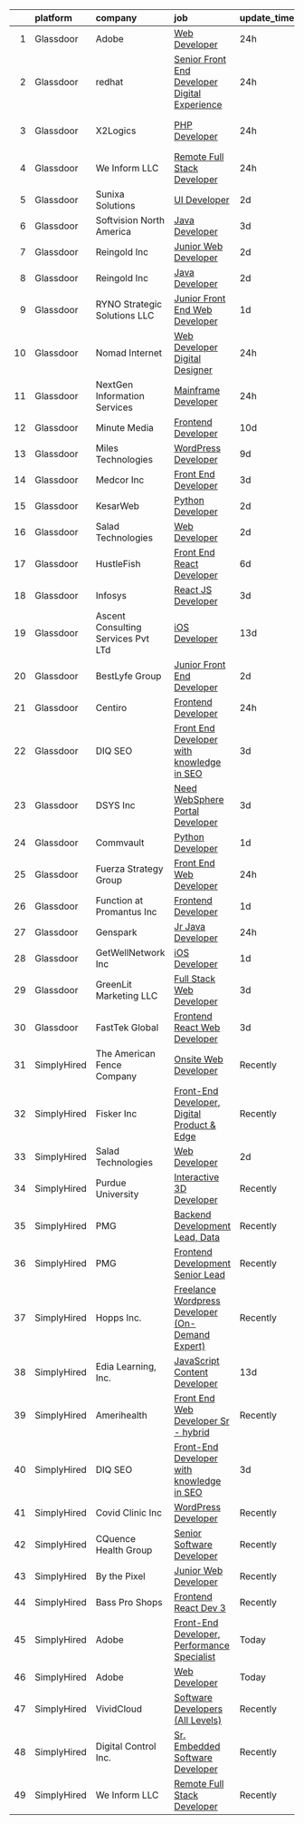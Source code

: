 

|    | platform    | company                             | job                                                                                                                                                                                                                                                                                                                                                                                                                                                                                                                                                                                                                                                                                                                                                                                                                                                                                                   | update_time   | location                  |
|---:|:------------|:------------------------------------|:------------------------------------------------------------------------------------------------------------------------------------------------------------------------------------------------------------------------------------------------------------------------------------------------------------------------------------------------------------------------------------------------------------------------------------------------------------------------------------------------------------------------------------------------------------------------------------------------------------------------------------------------------------------------------------------------------------------------------------------------------------------------------------------------------------------------------------------------------------------------------------------------------|:--------------|:--------------------------|
|  1 | Glassdoor   | Adobe                               | [Web Developer](https://www.glassdoor.com/partner/jobListing.htm?pos=129&ao=1136043&s=58&guid=00000183692e3867a88689ff469175ae&src=GD_JOB_AD&t=SR&vt=w&cs=1_0377361a&cb=1663916980707&jobListingId=1008155726526&jrtk=3-0-1gdkise4kkcle801-1gdkise57im8g800-7fc70d44936fa01e-)                                                                                                                                                                                                                                                                                                                                                                                                                                                                                                                                                                                                                        | 24h           | San Jose, CA              |
|  2 | Glassdoor   | redhat                              | [Senior Front End Developer  Digital Experience](https://www.glassdoor.com/partner/jobListing.htm?pos=111&ao=1136043&s=58&guid=00000183692e3867a88689ff469175ae&src=GD_JOB_AD&t=SR&vt=w&cs=1_be8228af&cb=1663916980705&jobListingId=1008156332929&jrtk=3-0-1gdkise4kkcle801-1gdkise57im8g800-196915d04e0d05a6-)                                                                                                                                                                                                                                                                                                                                                                                                                                                                                                                                                                                       | 24h           | North Carolina            |
|  3 | Glassdoor   | X2Logics                            | [PHP Developer](https://www.glassdoor.com/partner/jobListing.htm?pos=117&ao=1136043&s=58&guid=00000183692e3867a88689ff469175ae&src=GD_JOB_AD&t=SR&vt=w&ea=1&cs=1_966d0113&cb=1663916980705&jobListingId=1008156442190&jrtk=3-0-1gdkise4kkcle801-1gdkise57im8g800-cd49c5ee7b96d5d0-)                                                                                                                                                                                                                                                                                                                                                                                                                                                                                                                                                                                                                   | 24h           | Los Angeles, CA           |
|  4 | Glassdoor   | We Inform LLC                       | [Remote Full Stack Developer](https://www.glassdoor.com/partner/jobListing.htm?pos=120&ao=1136043&s=58&guid=00000183692e3867a88689ff469175ae&src=GD_JOB_AD&t=SR&vt=w&ea=1&cs=1_29cea221&cb=1663916980706&jobListingId=1008156277587&jrtk=3-0-1gdkise4kkcle801-1gdkise57im8g800-7cdeba271126d59a-)                                                                                                                                                                                                                                                                                                                                                                                                                                                                                                                                                                                                     | 24h           | Remote                    |
|  5 | Glassdoor   | Sunixa Solutions                    | [UI Developer](https://www.glassdoor.com/partner/jobListing.htm?pos=110&ao=1136043&s=58&guid=00000183692e3867a88689ff469175ae&src=GD_JOB_AD&t=SR&vt=w&ea=1&cs=1_118177ff&cb=1663916980705&jobListingId=1008151517508&jrtk=3-0-1gdkise4kkcle801-1gdkise57im8g800-1be69a345728f09d-)                                                                                                                                                                                                                                                                                                                                                                                                                                                                                                                                                                                                                    | 2d            | Remote                    |
|  6 | Glassdoor   | Softvision   North America          | [Java Developer](https://www.glassdoor.com/partner/jobListing.htm?pos=121&ao=1136043&s=58&guid=00000183692e3867a88689ff469175ae&src=GD_JOB_AD&t=SR&vt=w&ea=1&cs=1_52916f10&cb=1663916980706&jobListingId=1008148364549&jrtk=3-0-1gdkise4kkcle801-1gdkise57im8g800-4e4116528eeb4bb0-)                                                                                                                                                                                                                                                                                                                                                                                                                                                                                                                                                                                                                  | 3d            | Atlanta, GA               |
|  7 | Glassdoor   | Reingold Inc                        | [Junior Web Developer](https://www.glassdoor.com/partner/jobListing.htm?pos=107&ao=1136043&s=58&guid=00000183692e3867a88689ff469175ae&src=GD_JOB_AD&t=SR&vt=w&ea=1&cs=1_04448005&cb=1663916980704&jobListingId=1008151861362&jrtk=3-0-1gdkise4kkcle801-1gdkise57im8g800-a3bd1a594d1265e2-)                                                                                                                                                                                                                                                                                                                                                                                                                                                                                                                                                                                                            | 2d            | Remote                    |
|  8 | Glassdoor   | Reingold Inc                        | [Java Developer](https://www.glassdoor.com/partner/jobListing.htm?pos=116&ao=1136043&s=58&guid=00000183692e3867a88689ff469175ae&src=GD_JOB_AD&t=SR&vt=w&ea=1&cs=1_e092e5a6&cb=1663916980705&jobListingId=1008151861361&jrtk=3-0-1gdkise4kkcle801-1gdkise57im8g800-c8d824812749e050-)                                                                                                                                                                                                                                                                                                                                                                                                                                                                                                                                                                                                                  | 2d            | Remote                    |
|  9 | Glassdoor   | RYNO Strategic Solutions LLC        | [Junior Front End Web Developer](https://www.glassdoor.com/partner/jobListing.htm?pos=113&ao=1136043&s=58&guid=00000183692e3867a88689ff469175ae&src=GD_JOB_AD&t=SR&vt=w&ea=1&cs=1_1e8537db&cb=1663916980705&jobListingId=1008154621159&jrtk=3-0-1gdkise4kkcle801-1gdkise57im8g800-184affa887887896-)                                                                                                                                                                                                                                                                                                                                                                                                                                                                                                                                                                                                  | 1d            | Remote                    |
| 10 | Glassdoor   | Nomad Internet                      | [Web Developer  Digital Designer](https://www.glassdoor.com/partner/jobListing.htm?pos=101&ao=1110586&s=58&guid=00000183692e3867a88689ff469175ae&src=GD_JOB_AD&t=SR&vt=w&ea=1&cs=1_4acf644a&cb=1663916980704&jobListingId=1008156535200&cpc=F45C15D234B746DE&jrtk=3-0-1gdkise4kkcle801-1gdkise57im8g800-23ce8bfd8a2f92ae--6NYlbfkN0CNayYzF1mBaI40OgT78t3Q2d9IxlwDzhsYR4HK7epYUZ7O1a9H3LGGlr834IRh8D4g5f9Pb-XN-gT3ZkZYa5E1e4kKBbadp1AMzPNW4tOO0gcsWBKHFCE7T4TvPh4h10Nq1OSdKSAoNZbz09QH840C3UVZwwqSirmOasX4OPQ-xbbBRAXHNZUHvxQmMXlvD_HqBxT-SBjc67l58DkaghcvE6wF6ZoT4Lmw2VrasAciB0_nBiox4yi3Tv69flx3xgJgbdymwQJI5_QtkEY2eMa45YnGUSvHyIT5RNXeqDuOWQxZF-GnH9wr3R97QK-AvsQxQ5gGJsHAURFuQ121p0LNKagA9_rV5uQ4iVmchTA9IXwwY6qbd-nchtvYnk4l5RUmgv0AoRyWBuKdzI1A9-R7UhM9CH4tcS54Lgn2Su7QBNvJ7gyqHn5TqdhpKd0USGeNOamt7RuzQ8IeBNJTroWynAgZ2bRMJYlJdWvtykxc_wp8R8A5v1wT8oPBOwhYqrrDzaDXNyWKPqFiY_2WYaFb)            | 24h           | Bulverde, TX              |
| 11 | Glassdoor   | NextGen Information Services        | [Mainframe Developer](https://www.glassdoor.com/partner/jobListing.htm?pos=105&ao=1110586&s=58&guid=00000183692e3867a88689ff469175ae&src=GD_JOB_AD&t=SR&vt=w&ea=1&cs=1_89671827&cb=1663916980704&jobListingId=1008156412061&cpc=AC285F3A3ECA6BB0&jrtk=3-0-1gdkise4kkcle801-1gdkise57im8g800-2b703cb151b5096e--6NYlbfkN0B0UWmd0iA3mH7ehOH74PZ9GYAKIWlu99KFth1Xt8MF8smxPaSeY8PUqaQAZdhPrlEiYcSkqNIPtWgjgelQEzm1nYDsjes4Lt7aDSNwNaJS-ZD7FaCFvcKQyGoHfhrHugcqaL4YZVqfy5zt5C3pIEVWKLKe9P_uCoZRzs-jXh83nRZqfq12zqHbDNWWKsaDBI-vJd5zDLbQ0LsdwxNbMxyHRObfh013ZNHqRQMb6S3Py1_n3k31LFPRTQYWgh0XNwliTsIINGJqlWpYzH8VHutt3la-CkvZO1F5SLC_cwaj3ROMrH_T5kZ3ShjEMu-mrkU9YBxQLTNgfDlC1b8OB0saEpx1QN66i15imWlwW88ysU9sWQMD6QWRqhf-BBZpT-BClO9WP4tkp_kyp8akz78fQSOwRTarRhrhIJkNJ8kD0gN9mO3Hv4eX58iaYbewykVP5F96zjwn2TlfFYCK1YAGS6eTkmy7q8cTWATcPFPf3O8Y9gsV0_mCxQfwiFTK4HdUjiN3wGzpk9HPosU7OhxVXhuj5VLMBIk%3D)          | 24h           | Remote                    |
| 12 | Glassdoor   | Minute Media                        | [Frontend Developer](https://www.glassdoor.com/partner/jobListing.htm?pos=119&ao=1136043&s=58&guid=00000183692e3867a88689ff469175ae&src=GD_JOB_AD&t=SR&vt=w&ea=1&cs=1_bcad3882&cb=1663916980706&jobListingId=1008134598526&jrtk=3-0-1gdkise4kkcle801-1gdkise57im8g800-183d548ffeb1d3f4-)                                                                                                                                                                                                                                                                                                                                                                                                                                                                                                                                                                                                              | 10d           | Remote                    |
| 13 | Glassdoor   | Miles Technologies                  | [WordPress Developer](https://www.glassdoor.com/partner/jobListing.htm?pos=103&ao=1110586&s=58&guid=00000183692e3867a88689ff469175ae&src=GD_JOB_AD&t=SR&vt=w&cs=1_87e6ac7e&cb=1663916980704&jobListingId=1008137033580&cpc=F41FEAB56D215062&jrtk=3-0-1gdkise4kkcle801-1gdkise57im8g800-a11965af55a398cf--6NYlbfkN0BVdf1B6PmM0EbVgUWLOgQvNQRrNviRWdVUeK6ei5hun3g8Fml0tpKEPtFJggZi-KvJX8DkkFMxHxg1KVCnDH3iXLRbs1ZCUpoxUVrDwHHubYB836ZGil8FkKw2TkzWN52-PXMt04pv3pMkGFVzKswV4UVUU2XOU4JMpdwgdE1dEeqIZlgRk4Ra235ngCpE04ccA3ddVLrICcvwvH96v6w2k1uSKGAynqh5jUU1ownIJnFyLbUToCRj5zZ6pQ3buOYxlkVxT9RofDiUiIA3Fe1gkIdoTZVltQv3-oGlZYkUes6mZSExHPFgtEDdGd0WPF5uCn4LO0DjVHuZRTwzgOwjHkljCw7Yo9KaQvTPYmTjAtm0c0KElTkg2C4MbqbDpd2UtWy6RzLP6EpFUe2kBN9BfYvPHfRMV9SZm9XX2EADeD3TGpIk-3Eh-cxnjQUObS5qY54im6X3N2nTcCpC3iOUi5VMWOOh04fFRStl6I2qEN3RDBrQpZSsnS3Yiy0_pQTZ-2ovDdCAMWbuiynjvxYr)                             | 9d            | Remote                    |
| 14 | Glassdoor   | Medcor Inc                          | [Front End Developer](https://www.glassdoor.com/partner/jobListing.htm?pos=112&ao=1136043&s=58&guid=00000183692e3867a88689ff469175ae&src=GD_JOB_AD&t=SR&vt=w&ea=1&cs=1_5094cd7a&cb=1663916980705&jobListingId=1008148966339&jrtk=3-0-1gdkise4kkcle801-1gdkise57im8g800-9ec7f41f0fae97b7-)                                                                                                                                                                                                                                                                                                                                                                                                                                                                                                                                                                                                             | 3d            | Remote                    |
| 15 | Glassdoor   | KesarWeb                            | [Python Developer](https://www.glassdoor.com/partner/jobListing.htm?pos=108&ao=1136043&s=58&guid=00000183692e3867a88689ff469175ae&src=GD_JOB_AD&t=SR&vt=w&ea=1&cs=1_d9058b5b&cb=1663916980704&jobListingId=1008151696146&jrtk=3-0-1gdkise4kkcle801-1gdkise57im8g800-e53fcfa38857e827-)                                                                                                                                                                                                                                                                                                                                                                                                                                                                                                                                                                                                                | 2d            | San Diego, CA             |
| 16 | Glassdoor   | Salad Technologies                  | [Web Developer](https://www.glassdoor.com/partner/jobListing.htm?pos=118&ao=1136043&s=58&guid=00000183692e3867a88689ff469175ae&src=GD_JOB_AD&t=SR&vt=w&ea=1&cs=1_c8e7d45f&cb=1663916980706&jobListingId=1008151289017&jrtk=3-0-1gdkise4kkcle801-1gdkise57im8g800-544e0ae9f2d9990a-)                                                                                                                                                                                                                                                                                                                                                                                                                                                                                                                                                                                                                   | 2d            | Remote                    |
| 17 | Glassdoor   | HustleFish                          | [Front End React Developer](https://www.glassdoor.com/partner/jobListing.htm?pos=126&ao=1136043&s=58&guid=00000183692e3867a88689ff469175ae&src=GD_JOB_AD&t=SR&vt=w&ea=1&cs=1_5820c0b9&cb=1663916980706&jobListingId=1008145266164&jrtk=3-0-1gdkise4kkcle801-1gdkise57im8g800-b89c63c402f81802-)                                                                                                                                                                                                                                                                                                                                                                                                                                                                                                                                                                                                       | 6d            | Remote                    |
| 18 | Glassdoor   | Infosys                             | [React JS Developer](https://www.glassdoor.com/partner/jobListing.htm?pos=125&ao=1136043&s=58&guid=00000183692e3867a88689ff469175ae&src=GD_JOB_AD&t=SR&vt=w&cs=1_7e2fe56b&cb=1663916980706&jobListingId=1008149084426&jrtk=3-0-1gdkise4kkcle801-1gdkise57im8g800-14eb3d2a22de2db7-)                                                                                                                                                                                                                                                                                                                                                                                                                                                                                                                                                                                                                   | 3d            | Remote                    |
| 19 | Glassdoor   | Ascent Consulting Services Pvt  LTd | [iOS Developer](https://www.glassdoor.com/partner/jobListing.htm?pos=106&ao=1136043&s=58&guid=00000183692e3867a88689ff469175ae&src=GD_JOB_AD&t=SR&vt=w&ea=1&cs=1_54ace0a7&cb=1663916980704&jobListingId=1008129443283&jrtk=3-0-1gdkise4kkcle801-1gdkise57im8g800-a3cdd7511ac46fda-)                                                                                                                                                                                                                                                                                                                                                                                                                                                                                                                                                                                                                   | 13d           | Remote                    |
| 20 | Glassdoor   | BestLyfe Group                      | [Junior Front End Developer](https://www.glassdoor.com/partner/jobListing.htm?pos=102&ao=1110586&s=58&guid=00000183692e3867a88689ff469175ae&src=GD_JOB_AD&t=SR&vt=w&ea=1&cs=1_033e809a&cb=1663916980704&jobListingId=1008150958565&cpc=334ABAF5D42DC775&jrtk=3-0-1gdkise4kkcle801-1gdkise57im8g800-75222a55b6652990--6NYlbfkN0Bi-g4OEguhQEx4pjzkmulzkFDPdVMQm6g82nLRMcVRUPhuZxF0TaNm_Wk9jMHHM1RbsOIOQGnqu0bD7_XST-MbWDkQzQv5_a4F6r8dJ9MfnNGEy12rKWGndVY_JOtpjkJJhJGth1iqav5z3_9DlO3unKt_g3TesXOywj-KdajNoYsFTz2VzHGzLsLyYuPKYmuqTe8ZxnIztDRKdnWl6MDkMKQNsZoDLtNLEZL5bSUO9N9xQ9G2opVtDOMCLbvmmnX2iP8eColPAP3Tp2R5pACiVs9J5Z6lEffQJQVONBlKqEAlFgJvDtHavLoIaDCrHbWpPbyfXPfrv3thBk9JP3KyCsMujuHzt4wyVR2Mat3ppENEdY6hoEsr36Ia0FTtSVUnJLvBPoBXlWrNhnM6yWdgmrKJBajiekod5PO1xqWslGIlTuRiRUhfcPy3ML9rhFSoFae8bhwmrBVyOdfbn0ZweQaadTPZuFWWnOSNnHd7QL0IOZWLfHPB2vJSROnkMfYENa03vy3JUw%3D%3D)                     | 2d            | Duluth, GA                |
| 21 | Glassdoor   | Centiro                             | [Frontend Developer](https://www.glassdoor.com/partner/jobListing.htm?pos=123&ao=1136043&s=58&guid=00000183692e3867a88689ff469175ae&src=GD_JOB_AD&t=SR&vt=w&cs=1_7615bef2&cb=1663916980706&jobListingId=1008156555690&jrtk=3-0-1gdkise4kkcle801-1gdkise57im8g800-a59930019fedb913-)                                                                                                                                                                                                                                                                                                                                                                                                                                                                                                                                                                                                                   | 24h           | Boston, MA                |
| 22 | Glassdoor   | DIQ SEO                             | [Front End Developer with knowledge in SEO](https://www.glassdoor.com/partner/jobListing.htm?pos=122&ao=1136043&s=58&guid=00000183692e3867a88689ff469175ae&src=GD_JOB_AD&t=SR&vt=w&ea=1&cs=1_4c865283&cb=1663916980706&jobListingId=1008149803097&jrtk=3-0-1gdkise4kkcle801-1gdkise57im8g800-ee95c5c2ad66a98d-)                                                                                                                                                                                                                                                                                                                                                                                                                                                                                                                                                                                       | 3d            | Remote                    |
| 23 | Glassdoor   | DSYS  Inc                           | [Need WebSphere Portal Developer](https://www.glassdoor.com/partner/jobListing.htm?pos=115&ao=1136043&s=58&guid=00000183692e3867a88689ff469175ae&src=GD_JOB_AD&t=SR&vt=w&ea=1&cs=1_92093b4e&cb=1663916980705&jobListingId=1008148868788&jrtk=3-0-1gdkise4kkcle801-1gdkise57im8g800-b169492573cf0573-)                                                                                                                                                                                                                                                                                                                                                                                                                                                                                                                                                                                                 | 3d            | Remote                    |
| 24 | Glassdoor   | Commvault                           | [Python Developer](https://www.glassdoor.com/partner/jobListing.htm?pos=130&ao=1136043&s=58&guid=00000183692e3867a88689ff469175ae&src=GD_JOB_AD&t=SR&vt=w&ea=1&cs=1_a0b720b5&cb=1663916980707&jobListingId=1008153828687&jrtk=3-0-1gdkise4kkcle801-1gdkise57im8g800-ec2b8ca5350d9bb7-)                                                                                                                                                                                                                                                                                                                                                                                                                                                                                                                                                                                                                | 1d            | San Juan, PR              |
| 25 | Glassdoor   | Fuerza Strategy Group               | [Front End Web Developer](https://www.glassdoor.com/partner/jobListing.htm?pos=109&ao=1136043&s=58&guid=00000183692e3867a88689ff469175ae&src=GD_JOB_AD&t=SR&vt=w&ea=1&cs=1_bdfbf277&cb=1663916980705&jobListingId=1008156122053&jrtk=3-0-1gdkise4kkcle801-1gdkise57im8g800-6a958374b61b92fa-)                                                                                                                                                                                                                                                                                                                                                                                                                                                                                                                                                                                                         | 24h           | Remote                    |
| 26 | Glassdoor   | Function at Promantus Inc           | [Frontend Developer](https://www.glassdoor.com/partner/jobListing.htm?pos=128&ao=1136043&s=58&guid=00000183692e3867a88689ff469175ae&src=GD_JOB_AD&t=SR&vt=w&ea=1&cs=1_3f189f38&cb=1663916980707&jobListingId=1008153510223&jrtk=3-0-1gdkise4kkcle801-1gdkise57im8g800-e43e90b8e4ae6b63-)                                                                                                                                                                                                                                                                                                                                                                                                                                                                                                                                                                                                              | 1d            | Remote                    |
| 27 | Glassdoor   | Genspark                            | [Jr  Java Developer](https://www.glassdoor.com/partner/jobListing.htm?pos=127&ao=1136043&s=58&guid=00000183692e3867a88689ff469175ae&src=GD_JOB_AD&t=SR&vt=w&ea=1&cs=1_b7ba4160&cb=1663916980707&jobListingId=1008157076070&jrtk=3-0-1gdkise4kkcle801-1gdkise57im8g800-104de153810d5f91-)                                                                                                                                                                                                                                                                                                                                                                                                                                                                                                                                                                                                              | 24h           | Remote                    |
| 28 | Glassdoor   | GetWellNetwork  Inc                 | [iOS Developer](https://www.glassdoor.com/partner/jobListing.htm?pos=124&ao=1136043&s=58&guid=00000183692e3867a88689ff469175ae&src=GD_JOB_AD&t=SR&vt=w&ea=1&cs=1_7c7f6ce4&cb=1663916980706&jobListingId=1008154488214&jrtk=3-0-1gdkise4kkcle801-1gdkise57im8g800-4373cfee5fd3644d-)                                                                                                                                                                                                                                                                                                                                                                                                                                                                                                                                                                                                                   | 1d            | Remote                    |
| 29 | Glassdoor   | GreenLit Marketing LLC              | [Full Stack Web Developer](https://www.glassdoor.com/partner/jobListing.htm?pos=114&ao=1136043&s=58&guid=00000183692e3867a88689ff469175ae&src=GD_JOB_AD&t=SR&vt=w&ea=1&cs=1_dfd41b7d&cb=1663916980705&jobListingId=1008149091501&jrtk=3-0-1gdkise4kkcle801-1gdkise57im8g800-30c630ec3167a723-)                                                                                                                                                                                                                                                                                                                                                                                                                                                                                                                                                                                                        | 3d            | Remote                    |
| 30 | Glassdoor   | FastTek Global                      | [Frontend React Web Developer](https://www.glassdoor.com/partner/jobListing.htm?pos=104&ao=1110586&s=58&guid=00000183692e3867a88689ff469175ae&src=GD_JOB_AD&t=SR&vt=w&ea=1&cs=1_a5d0b5d2&cb=1663916980704&jobListingId=1008148872640&cpc=32EE424DE2B657EB&jrtk=3-0-1gdkise4kkcle801-1gdkise57im8g800-9cbf17a88d8f88cc--6NYlbfkN0Az9dGzmoqKccvpcm3t3G7jEvFeta23pvltH6fcBy3LrPVjE2rxg7kPFDqNQ1VyFFxglvQCxnOW_tbfmnrGCkoGK6oOZv44viupygUXOn6yGmmwbGGqbC0bAWUIObDC7sGlil-7jsN0Q9gDa0TMMvZnCR6HUFlx8E_oDhZt_oDqQyvobv_0WuKxtRG5FYf_HU4KadEA3ZWjz_jorf7CwLI0hBP79w6VLKa6zofkxVtplo6q06tgzOLxWPSq2KWXVjbvR_TJe6XS445KwG1_cm59yXR8tZLPnkMNPkfACmLjiBf32f0muJhvzlNO4NdcIXV9kmalqy4xiyuBTnSyBRKWB8jqL9ZOFaKsj4OJqazLMzIlxwANLkGSuUdN9OZpl1xUv1yqcgPgeSEs-S74csk9qxnoxnCZplSo0Mnmu0vlaPCxahEQIZcnRUY5EZd4xOBKki1NLIe1prwwrXhBZna9RtVw4I3sGSSRwxGaExa39hJYVYx10wn7oH4k4IyO183YHBz1Y20clcST5sOY5RpTOvTbRuDtEdo%3D) | 3d            | Remote                    |
| 31 | SimplyHired | The American Fence Company          | [Onsite Web Developer](https://www.simplyhired.com/job/JPrro6C7w6O5TOv2cGQS-Kp6XNa4pMU8wglGByV5pMb8H9AeYMoOhg?q=digital+developer)                                                                                                                                                                                                                                                                                                                                                                                                                                                                                                                                                                                                                                                                                                                                                                    | Recently      | Lavista, NE               |
| 32 | SimplyHired | Fisker Inc                          | [Front-End Developer, Digital Product & Edge](https://www.simplyhired.com/job/boP56RXOS19NrXpEcwHVCMEKD1BcH7gFBn0Fk9iEBCJVZSHJKdC8nA?q=digital+developer)                                                                                                                                                                                                                                                                                                                                                                                                                                                                                                                                                                                                                                                                                                                                             | Recently      | Nevada                    |
| 33 | SimplyHired | Salad Technologies                  | [Web Developer](https://www.simplyhired.com/job/1asFeYk-Qxbb2WO6-IprM04mCgqn57xltWCBQx5moCyfXox8ORIsEw?q=digital+developer)                                                                                                                                                                                                                                                                                                                                                                                                                                                                                                                                                                                                                                                                                                                                                                           | 2d            | Remote                    |
| 34 | SimplyHired | Purdue University                   | [Interactive 3D Developer](https://www.simplyhired.com/job/V76HiP4xnvRBBT6K-n3_Aj63UnWdSszyw3n14uNA9KGovlsslfuQvw?q=digital+developer)                                                                                                                                                                                                                                                                                                                                                                                                                                                                                                                                                                                                                                                                                                                                                                | Recently      | Hammond, IN               |
| 35 | SimplyHired | PMG                                 | [Backend Development Lead, Data](https://www.simplyhired.com/job/uxTMICdKzKtvSGLPBYblN78-LCxFfWNehEvZvo4j0QT1xEnBp2gFkg?q=digital+developer)                                                                                                                                                                                                                                                                                                                                                                                                                                                                                                                                                                                                                                                                                                                                                          | Recently      | Fort Worth, TX            |
| 36 | SimplyHired | PMG                                 | [Frontend Development Senior Lead](https://www.simplyhired.com/job/WxYlnAyWuFDkZ0GLVBhdo5Koa7IN5qJxf9CSS4nOUsxSlDljLNPvSA?q=digital+developer)                                                                                                                                                                                                                                                                                                                                                                                                                                                                                                                                                                                                                                                                                                                                                        | Recently      | Fort Worth, TX            |
| 37 | SimplyHired | Hopps Inc.                          | [Freelance Wordpress Developer (On-Demand Expert)](https://www.simplyhired.com/job/omp4Pj48b8uhUxMbVR0NFnU-QH-V_9HwQoLV7WzYauPjGMYe2Ko9Jg?q=digital+developer)                                                                                                                                                                                                                                                                                                                                                                                                                                                                                                                                                                                                                                                                                                                                        | Recently      | Remote                    |
| 38 | SimplyHired | Edia Learning, Inc.                 | [JavaScript Content Developer](https://www.simplyhired.com/job/BekBcFinBcXuVSD25OKCceV4gfBjApbVnu-TeyJ5eUIYKad3W9FCeg?q=digital+developer)                                                                                                                                                                                                                                                                                                                                                                                                                                                                                                                                                                                                                                                                                                                                                            | 13d           | Remote                    |
| 39 | SimplyHired | Amerihealth                         | [Front End Web Developer Sr - hybrid](https://www.simplyhired.com/job/pgD2IlL8K006x4JG-1BIMiE7GMxkuJ1yH6deNQDeY6W98NaFLiN-sA?q=digital+developer)                                                                                                                                                                                                                                                                                                                                                                                                                                                                                                                                                                                                                                                                                                                                                     | Recently      | Newtown Square, PA        |
| 40 | SimplyHired | DIQ SEO                             | [Front-End Developer with knowledge in SEO](https://www.simplyhired.com/job/WWk5TtmaOgeQLEF7UHz0JIaw2-ou0zzc7lo4Y_WLYpNiRZhj9UPb-w?q=digital+developer)                                                                                                                                                                                                                                                                                                                                                                                                                                                                                                                                                                                                                                                                                                                                               | 3d            | Remote                    |
| 41 | SimplyHired | Covid Clinic Inc                    | [WordPress Developer](https://www.simplyhired.com/job/dbvSQmC7qX2_7_--FHo7nPLd3oWU_SUGL7E4rX63d_pTWPynMXe2og?q=digital+developer)                                                                                                                                                                                                                                                                                                                                                                                                                                                                                                                                                                                                                                                                                                                                                                     | Recently      | California                |
| 42 | SimplyHired | CQuence Health Group                | [Senior Software Developer](https://www.simplyhired.com/job/rXejcC5VGzbaXZDEGAxx2xnekZyti0oyHZoOaCZ9vpYnmbpxS_6zng?q=digital+developer)                                                                                                                                                                                                                                                                                                                                                                                                                                                                                                                                                                                                                                                                                                                                                               | Recently      | Omaha, NE                 |
| 43 | SimplyHired | By the Pixel                        | [Junior Web Developer](https://www.simplyhired.com/job/_6nCRs_7ALn_1VSiTO73Lv7Hd1H1F8eLrvjUU4Lko-XvYcWJY0KpgQ?q=digital+developer)                                                                                                                                                                                                                                                                                                                                                                                                                                                                                                                                                                                                                                                                                                                                                                    | Recently      | Remote                    |
| 44 | SimplyHired | Bass Pro Shops                      | [Frontend React Dev 3](https://www.simplyhired.com/job/9oPN7EkRtgjzQIOSbhx0DsvOjLVHIN02OkXmtC-oDX8yRnLKQucM2w?q=digital+developer)                                                                                                                                                                                                                                                                                                                                                                                                                                                                                                                                                                                                                                                                                                                                                                    | Recently      | Springfield, MO           |
| 45 | SimplyHired | Adobe                               | [Front-End Developer, Performance Specialist](https://www.simplyhired.com/job/fFG_jKrPT3O_UCW8v0KlxIR2jcWnZp9gv_iQIwgfm_GH2_CD13AwPQ?q=digital+developer)                                                                                                                                                                                                                                                                                                                                                                                                                                                                                                                                                                                                                                                                                                                                             | Today         | San Jose, CA              |
| 46 | SimplyHired | Adobe                               | [Web Developer](https://www.simplyhired.com/job/BnwMV-i_vqNO9nPgIUff7cbt5VKHUCB87Ppz6DsdWWOZ5nVfiQ9f3w?q=digital+developer)                                                                                                                                                                                                                                                                                                                                                                                                                                                                                                                                                                                                                                                                                                                                                                           | Today         | San Jose, CA              |
| 47 | SimplyHired | VividCloud                          | [Software Developers (All Levels)](https://www.simplyhired.com/job/LIoXLcZr1x7-Z_CZt3zN72hxmnzIAD_kvJJHT__raXzwbZUMV5Q_PQ?q=digital+developer)                                                                                                                                                                                                                                                                                                                                                                                                                                                                                                                                                                                                                                                                                                                                                        | Recently      | Brunswick, ME             |
| 48 | SimplyHired | Digital Control Inc.                | [Sr. Embedded Software Developer](https://www.simplyhired.com/job/PboyWzsAqElCiwpTQIQUz4_atthVnWvZnpuytS7xdHrqWLCo0i1SKw?q=digital+developer)                                                                                                                                                                                                                                                                                                                                                                                                                                                                                                                                                                                                                                                                                                                                                         | Recently      | Kent, WA                  |
| 49 | SimplyHired | We Inform LLC                       | [Remote Full Stack Developer](https://www.simplyhired.com/job/xefqjX69h8ukqCOg7QL7YfN8lKF2JY9R6bBtHYyuwPUOg8YERoOnlA?q=digital+developer)                                                                                                                                                                                                                                                                                                                                                                                                                                                                                                                                                                                                                                                                                                                                                             | Recently      | San Jose, CA +5 locations |